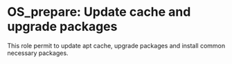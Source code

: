 OS_prepare: Update cache and upgrade packages
=========

This role permit to update apt cache, upgrade packages and install common necessary packages.

